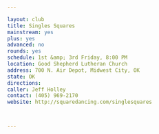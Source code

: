 ```yaml
---

layout: club
title: Singles Squares
mainstream: yes
plus: yes
advanced: no
rounds: yes
schedule: 1st &amp; 3rd Friday, 8:00 PM
location: Good Shepherd Lutheran Church
address: 700 N. Air Depot, Midwest City, OK
state: OK
directions: 
caller: Jeff Holley
contact: (405) 969-2170
website: http://squaredancing.com/singlesquares



---
```


